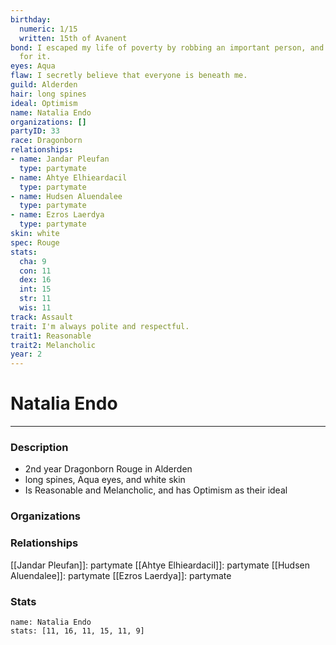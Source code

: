 ```yaml
---
birthday:
  numeric: 1/15
  written: 15th of Avanent
bond: I escaped my life of poverty by robbing an important person, and I'm wanted
  for it.
eyes: Aqua
flaw: I secretly believe that everyone is beneath me.
guild: Alderden
hair: long spines
ideal: Optimism
name: Natalia Endo
organizations: []
partyID: 33
race: Dragonborn
relationships:
- name: Jandar Pleufan
  type: partymate
- name: Ahtye Elhieardacil
  type: partymate
- name: Hudsen Aluendalee
  type: partymate
- name: Ezros Laerdya
  type: partymate
skin: white
spec: Rouge
stats:
  cha: 9
  con: 11
  dex: 16
  int: 15
  str: 11
  wis: 11
track: Assault
trait: I'm always polite and respectful.
trait1: Reasonable
trait2: Melancholic
year: 2
---
```

# Natalia Endo
---
### Description
- 2nd year Dragonborn Rouge in Alderden
- long spines, Aqua eyes, and white skin
- Is Reasonable and Melancholic, and has Optimism as their ideal

### Organizations
### Relationships
[[Jandar Pleufan]]: partymate
[[Ahtye Elhieardacil]]: partymate
[[Hudsen Aluendalee]]: partymate
[[Ezros Laerdya]]: partymate
### Stats
```statblock
name: Natalia Endo
stats: [11, 16, 11, 15, 11, 9]
```